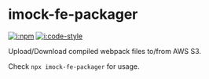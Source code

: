 # imock-fe-packager

[![i:npm]][l:npm]
[![i:code-style]][l:code-style]

Upload/Download compiled webpack files to/from AWS S3.

Check `npx imock-fe-packager` for usage.

[i:npm]: https://img.shields.io/npm/v/imock-fe-packager.svg
[l:npm]: https://www.npmjs.com/package/imock-fe-packager
[i:code-style]: https://img.shields.io/badge/code_style-standard-brightgreen.svg
[l:code-style]: https://standardjs.com
